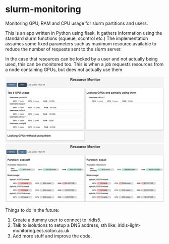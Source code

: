 # slurm-monitoring
Monitoring GPU, RAM and CPU usage for slurm partitions and users.

This is an app written in Python using flask. It gathers information using the standard slurm functions (squeue, scontrol etc.)
The implementation assumes some fixed parameters such as maximum resource available to reduce  the number of requests sent to the slurm server.

In the case that resources can be locked by a user and not actually being used, this can be monitored too. This is when a job requests resources from a node containing GPUs, but does not actually use them.

![alt text](https://github.com/ecs-vlc/iridis-light-monitoring/blob/main/media/front-end-example-0.png)
![alt text](https://github.com/ecs-vlc/iridis-light-monitoring/blob/main/media/front-end-example-1.png)

Things to do in the future:
  1. Create a dummy user to connect to iridis5.
  2. Talk to isolutions to setup a DNS address, sth like: iridis-light-monitoring.ecs.soton.ac.uk
  3. Add more stuff and improve the code.

